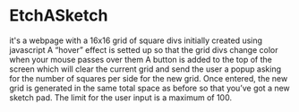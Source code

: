 # EtchASketch
it's a webpage with a 16x16 grid of square divs initially created using javascript
 A “hover” effect is setted up so that the grid divs change color when your mouse passes over them
 A button is added to the top of the screen which will clear the current grid and send the user a popup
 asking for the number of squares per side for the new grid. Once entered, the new grid is generated in
 the same total space as before so that you’ve got a new sketch pad.
 The limit for the user input is a maximum of 100.

